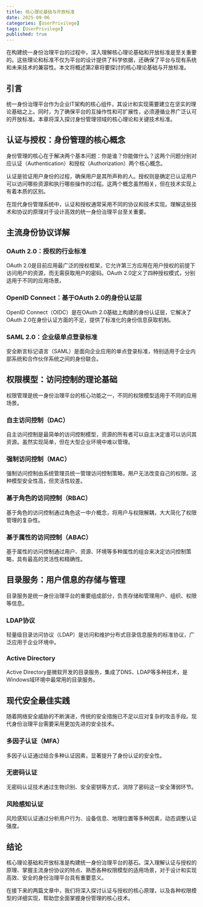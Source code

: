 ```yaml
---
title: 核心理论基础与开放标准
date: 2025-09-06
categories: [UserPrivilege]
tags: [UserPrivilege]
published: true
---
```


在构建统一身份治理平台的过程中，深入理解核心理论基础和开放标准是至关重要的。这些理论和标准不仅为平台的设计提供了科学依据，还确保了平台与现有系统和未来技术的兼容性。本文将概述第2章将要探讨的核心理论基础与开放标准。

## 引言

统一身份治理平台作为企业IT架构的核心组件，其设计和实现需要建立在坚实的理论基础之上。同时，为了确保平台的互操作性和可扩展性，必须遵循业界广泛认可的开放标准。本章将深入探讨身份管理领域的核心理论和关键技术标准。

## 认证与授权：身份管理的核心概念

身份管理的核心在于解决两个基本问题：你是谁？你能做什么？这两个问题分别对应认证（Authentication）和授权（Authorization）两个核心概念。

认证是验证用户身份的过程，确保用户是其所声称的人。授权则是确定已认证用户可以访问哪些资源和执行哪些操作的过程。这两个概念虽然相关，但在技术实现上有着本质的区别。

在现代身份管理系统中，认证和授权通常采用不同的协议和技术实现。理解这些技术和协议的原理对于设计高效的统一身份治理平台至关重要。

## 主流身份协议详解

### OAuth 2.0：授权的行业标准

OAuth 2.0是目前应用最广泛的授权框架，它允许第三方应用在用户授权的前提下访问用户的资源，而无需获取用户的密码。OAuth 2.0定义了四种授权模式，分别适用于不同的应用场景。

### OpenID Connect：基于OAuth 2.0的身份认证层

OpenID Connect（OIDC）是在OAuth 2.0基础上构建的身份认证层，它解决了OAuth 2.0在身份认证方面的不足，提供了标准化的身份信息获取机制。

### SAML 2.0：企业级单点登录标准

安全断言标记语言（SAML）是面向企业应用的单点登录标准，特别适用于企业内部系统和合作伙伴系统之间的身份联合。

## 权限模型：访问控制的理论基础

权限管理是统一身份治理平台的核心功能之一，不同的权限模型适用于不同的应用场景。

### 自主访问控制（DAC）

自主访问控制是最简单的访问控制模型，资源的所有者可以自主决定谁可以访问其资源。虽然实现简单，但在大型企业环境中难以管理。

### 强制访问控制（MAC）

强制访问控制由系统管理员统一管理访问控制策略，用户无法改变自己的权限。这种模型安全性高，但灵活性较差。

### 基于角色的访问控制（RBAC）

基于角色的访问控制通过角色这一中介概念，将用户与权限解耦，大大简化了权限管理的复杂性。

### 基于属性的访问控制（ABAC）

基于属性的访问控制通过用户、资源、环境等多种属性的组合来决定访问控制策略，具有最高的灵活性和精确性。

## 目录服务：用户信息的存储与管理

目录服务是统一身份治理平台的重要组成部分，负责存储和管理用户、组织、权限等信息。

### LDAP协议

轻量级目录访问协议（LDAP）是访问和维护分布式目录信息服务的标准协议，广泛应用于企业环境中。

### Active Directory

Active Directory是微软开发的目录服务，集成了DNS、LDAP等多种技术，是Windows域环境中最常用的目录服务。

## 现代安全最佳实践

随着网络安全威胁的不断演进，传统的安全措施已不足以应对复杂的攻击手段。现代身份治理平台需要采用更加先进的安全技术。

### 多因子认证（MFA）

多因子认证通过结合多种认证因素，显著提升了身份认证的安全性。

### 无密码认证

无密码认证技术通过生物识别、安全密钥等方式，消除了密码这一安全薄弱环节。

### 风险感知认证

风险感知认证通过分析用户行为、设备信息、地理位置等多种因素，动态调整认证强度。

## 结论

核心理论基础和开放标准是构建统一身份治理平台的基石。深入理解认证与授权的原理、掌握主流身份协议的特点、熟悉各种权限模型的适用场景，对于设计和实现高效、安全的身份治理平台具有重要意义。

在接下来的两篇文章中，我们将深入探讨认证与授权的核心原理，以及各种权限模型的详细实现，帮助您全面掌握身份管理的核心技术。